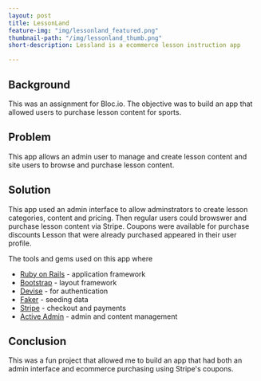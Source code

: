 ```yaml
---
layout: post
title: LessonLand
feature-img: "img/lessonland_featured.png"
thumbnail-path: "/img/lessonland_thumb.png"
short-description: Lessland is a ecommerce lesson instruction app

---
```

## Background

This was an assignment for Bloc.io. The objective was to build an app that allowed users to purchase lesson content for sports.

## Problem

This app allows an admin user to manage and create lesson content and site users to browse and purchase lesson content.

## Solution

This app used an admin interface to allow adminstrators to create lesson categories, content and pricing. Then regular users could browswer and purchase lesson content via Stripe. Coupons were available for purchase discounts Lesson that were already purchased appeared in their user profile.

The tools and gems used on this app where

* [Ruby on Rails](http://rubyonrails.org/) - application framework
* [Bootstrap](http://getbootstrap.com/) - layout framework
* [Devise](https://github.com/plataformatec/devise) - for authentication
* [Faker](https://github.com/stympy/faker) - seeding data
* [Stripe](https://stripe.com/) - checkout and payments
* [Active Admin](https://github.com/activeadmin/activeadmin) - admin and content management

## Conclusion

This was a fun project that allowed me to build an app that had both an admin interface and ecommerce purchasing using Stripe's coupons.